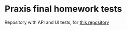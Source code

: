 # Praxis final homework tests

Repository with API and UI tests, for [this repository](https://github.com/jpajoyl/atsea-sample-shop-app) 
